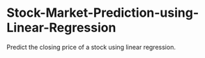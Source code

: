 # Stock-Market-Prediction-using-Linear-Regression

Predict the closing price of a stock using linear regression. 
